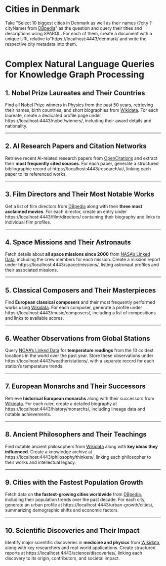 # Cities in Denmark

Take "Select 10 biggest cities in Denmark as well as their names (?city ?cityName) from [DBpedia](https://dbpedia.org/sparql)" as the question and query their titles and descriptions using SPARQL. For each of them, create a document with a unique URL relative to"https://localhost:4443/denmark/ and write the respective city metadata into them.

# Complex Natural Language Queries for Knowledge Graph Processing  

## 1. Nobel Prize Laureates and Their Countries  
Find all Nobel Prize winners in Physics from the past 50 years, retrieving their names, birth countries, and short biographies from [Wikidata](https://query.wikidata.org/). For each laureate, create a dedicated profile page under https://localhost:4443/nobel/winners/, including their award details and nationality.  

---

## 2. AI Research Papers and Citation Networks  
Retrieve recent AI-related research papers from [OpenCitations](https://opencitations.net/sparql) and extract their **most frequently cited sources**. For each paper, generate a structured bibliographic record at https://localhost:4443/research/ai/, linking each paper to its referenced works.  

---

## 3. Film Directors and Their Most Notable Works  
Get a list of film directors from [DBpedia](https://dbpedia.org/sparql) along with their **three most acclaimed movies**. For each director, create an entry under https://localhost:4443/film/directors/ containing their biography and links to individual film profiles.  

---

## 4. Space Missions and Their Astronauts  
Fetch details about **all space missions since 2000** from [NASA’s Linked Data](https://data.nasa.gov/sparql), including the crew members for each mission. Create a mission report under https://localhost:4443/space/missions/, listing astronaut profiles and their associated missions.  

---

## 5. Classical Composers and Their Masterpieces  
Find **European classical composers** and their most frequently performed works using [Wikidata](https://query.wikidata.org/). For each composer, generate a profile under https://localhost:4443/music/composers/, including a list of compositions and links to available scores.  

---

## 6. Weather Observations from Global Stations  
Query [NOAA’s Linked Data](https://data.noaa.gov/) for **temperature readings** from the 10 coldest locations in the world over the past year. Store these observations under https://localhost:4443/weather/stations/, with a separate record for each station’s temperature trends.  

---

## 7. European Monarchs and Their Successors  
Retrieve **historical European monarchs** along with their successors from [Wikidata](https://query.wikidata.org/). For each ruler, create a detailed biography at https://localhost:4443/history/monarchs/, including lineage data and notable achievements.  

---

## 8. Ancient Philosophers and Their Teachings  
Find notable ancient philosophers from [Wikidata](https://query.wikidata.org/) along with **key ideas they influenced**. Create a knowledge archive at https://localhost:4443/philosophy/thinkers/, linking each philosopher to their works and intellectual legacy.  

---

## 9. Cities with the Fastest Population Growth  
Fetch data on **the fastest-growing cities worldwide** from [DBpedia](https://dbpedia.org/sparql), including their population trends over the past decade. For each city, generate an urban profile at https://localhost:4443/urban-growth/cities/, summarizing demographic shifts and economic factors.  

---

## 10. Scientific Discoveries and Their Impact  
Identify major scientific discoveries in **medicine and physics** from [Wikidata](https://query.wikidata.org/), along with key researchers and real-world applications. Create structured reports at https://localhost:4443/science/discoveries/, linking each discovery to its origin, contributors, and societal impact.  
